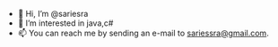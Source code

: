 - 👋 Hi, I’m @sariesra
- 👀 I’m interested in java,c#
- 📫 You can reach me by sending an e-mail to sariessra@gmail.com.

<!---
sariesra/sariesra is a ✨ special ✨ repository because its `README.md` (this file) appears on your GitHub profile.
You can click the Preview link to take a look at your changes.
--->
